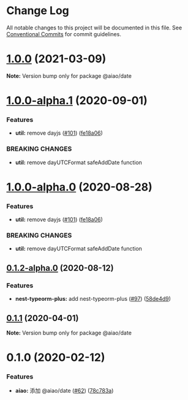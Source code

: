 # Change Log

All notable changes to this project will be documented in this file.
See [Conventional Commits](https://conventionalcommits.org) for commit guidelines.

# [1.0.0](https://github.com/aiao-io/aiao/compare/@aiao/date@1.0.0-alpha.1...@aiao/date@1.0.0) (2021-03-09)

**Note:** Version bump only for package @aiao/date





# [1.0.0-alpha.1](https://github.com/aiao-io/aiao/compare/@aiao/date@0.1.2-alpha.0...@aiao/date@1.0.0-alpha.1) (2020-09-01)

### Features

- **util:** remove dayjs ([#101](https://github.com/aiao-io/aiao/issues/101)) ([fe18a06](https://github.com/aiao-io/aiao/commit/fe18a060ba8eb62140e7c8de44c5567044edbc95))

### BREAKING CHANGES

- **util:** remove dayUTCFormat safeAddDate function

# [1.0.0-alpha.0](https://github.com/aiao-io/aiao/compare/@aiao/date@0.1.2-alpha.0...@aiao/date@1.0.0-alpha.0) (2020-08-28)

### Features

- **util:** remove dayjs ([#101](https://github.com/aiao-io/aiao/issues/101)) ([fe18a06](https://github.com/aiao-io/aiao/commit/fe18a060ba8eb62140e7c8de44c5567044edbc95))

### BREAKING CHANGES

- **util:** remove dayUTCFormat safeAddDate function

## [0.1.2-alpha.0](https://github.com/aiao-io/aiao/compare/@aiao/date@0.1.1...@aiao/date@0.1.2-alpha.0) (2020-08-12)

### Features

- **nest-typeorm-plus:** add nest-typeorm-plus ([#97](https://github.com/aiao-io/aiao/issues/97)) ([58de4d9](https://github.com/aiao-io/aiao/commit/58de4d9f6595824d86f59d4018ea4065c84f58fa))

## [0.1.1](https://github.com/aiao-io/aiao/compare/@aiao/date@0.1.0...@aiao/date@0.1.1) (2020-04-01)

**Note:** Version bump only for package @aiao/date

# 0.1.0 (2020-02-12)

### Features

- **aiao:** 添加 @aiao/date ([#62](https://github.com/aiao-io/aiao/issues/62)) ([78c783a](https://github.com/aiao-io/aiao/commit/78c783a7dba041da41a6e83624ed35d8d371b54b))
